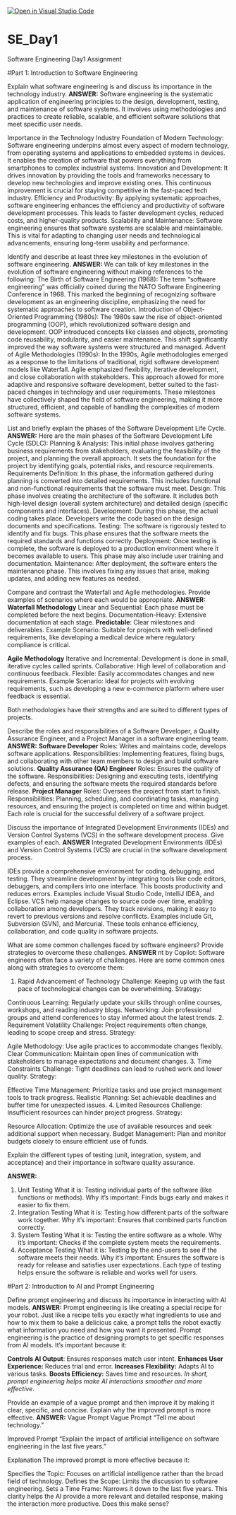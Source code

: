 [![Open in Visual Studio Code](https://classroom.github.com/assets/open-in-vscode-2e0aaae1b6195c2367325f4f02e2d04e9abb55f0b24a779b69b11b9e10269abc.svg)](https://classroom.github.com/online_ide?assignment_repo_id=15569730&assignment_repo_type=AssignmentRepo)
# SE_Day1
Software Engineering Day1 Assignment

#Part 1: Introduction to Software Engineering

Explain what software engineering is and discuss its importance in the technology industry.
**ANSWER:** Software engineering is the systematic application of engineering principles to the design, development, testing, and maintenance of software systems. It involves using methodologies and practices to create reliable, scalable, and efficient software solutions that meet specific user needs.

Importance in the Technology Industry
Foundation of Modern Technology: Software engineering underpins almost every aspect of modern technology, from operating systems and applications to embedded systems in devices. It enables the creation of software that powers everything from smartphones to complex industrial systems.
Innovation and Development: It drives innovation by providing the tools and frameworks necessary to develop new technologies and improve existing ones. This continuous improvement is crucial for staying competitive in the fast-paced tech industry.
Efficiency and Productivity: By applying systematic approaches, software engineering enhances the efficiency and productivity of software development processes. This leads to faster development cycles, reduced costs, and higher-quality products.
Scalability and Maintenance: Software engineering ensures that software systems are scalable and maintainable. This is vital for adapting to changing user needs and technological advancements, ensuring long-term usability and performance.


Identify and describe at least three key milestones in the evolution of software engineering.
**ANSWER:** We can talk of key milestones in the evolution of software engineering without making references to the following:
The Birth of Software Engineering (1968): The term “software engineering” was officially coined during the NATO Software Engineering Conference in 1968. This marked the beginning of recognizing software development as an engineering discipline, emphasizing the need for systematic approaches to software creation.
Introduction of Object-Oriented Programming (1980s): The 1980s saw the rise of object-oriented programming (OOP), which revolutionized software design and development. OOP introduced concepts like classes and objects, promoting code reusability, modularity, and easier maintenance. This shift significantly improved the way software systems were structured and managed.
Advent of Agile Methodologies (1990s): In the 1990s, Agile methodologies emerged as a response to the limitations of traditional, rigid software development models like Waterfall. Agile emphasized flexibility, iterative development, and close collaboration with stakeholders. This approach allowed for more adaptive and responsive software development, better suited to the fast-paced changes in technology and user requirements.
These milestones have collectively shaped the field of software engineering, making it more structured, efficient, and capable of handling the complexities of modern software systems.

List and briefly explain the phases of the Software Development Life Cycle.
**ANSWER:** Here are the main phases of the Software Development Life Cycle (SDLC):
Planning & Analysis: This initial phase involves gathering business requirements from stakeholders, evaluating the feasibility of the project, and planning the overall approach. It sets the foundation for the project by identifying goals, potential risks, and resource requirements.
Requirements Definition: In this phase, the information gathered during planning is converted into detailed requirements. This includes functional and non-functional requirements that the software must meet.
Design: This phase involves creating the architecture of the software. It includes both high-level design (overall system architecture) and detailed design (specific components and interfaces).
Development: During this phase, the actual coding takes place. Developers write the code based on the design documents and specifications.
Testing: The software is rigorously tested to identify and fix bugs. This phase ensures that the software meets the required standards and functions correctly.
Deployment: Once testing is complete, the software is deployed to a production environment where it becomes available to users. This phase may also include user training and documentation.
Maintenance: After deployment, the software enters the maintenance phase. This involves fixing any issues that arise, making updates, and adding new features as needed.

Compare and contrast the Waterfall and Agile methodologies. Provide examples of scenarios where each would be appropriate.
**ANSWER:** **Waterfall Methodology**
Linear and Sequential: Each phase must be completed before the next begins.
Documentation-Heavy: Extensive documentation at each stage.
**Predictable**: Clear milestones and deliverables.
Example Scenario: Suitable for projects with well-defined requirements, like developing a medical device where regulatory compliance is critical.

**Agile Methodology**
Iterative and Incremental: Development is done in small, iterative cycles called sprints.
Collaborative: High level of collaboration and continuous feedback.
Flexible: Easily accommodates changes and new requirements.
Example Scenario: Ideal for projects with evolving requirements, such as developing a new e-commerce platform where user feedback is essential.

Both methodologies have their strengths and are suited to different types of projects.

Describe the roles and responsibilities of a Software Developer, a Quality Assurance Engineer, and a Project Manager in a software engineering team.
**ANSWER:** 
**Software Developer**
Roles: Writes and maintains code, develops software applications.
Responsibilities: Implementing features, fixing bugs, and collaborating with other team members to design and build software solutions.
**Quality Assurance (QA) Engineer**
Roles: Ensures the quality of the software.
Responsibilities: Designing and executing tests, identifying defects, and ensuring the software meets the required standards before release.
**Project Manager**
Roles: Oversees the project from start to finish.
Responsibilities: Planning, scheduling, and coordinating tasks, managing resources, and ensuring the project is completed on time and within budget.
Each role is crucial for the successful delivery of a software project.

Discuss the importance of Integrated Development Environments (IDEs) and Version Control Systems (VCS) in the software development process. Give examples of each.
**ANSWER** 
Integrated Development Environments (IDEs) and Version Control Systems (VCS) are crucial in the software development process.

IDEs provide a comprehensive environment for coding, debugging, and testing. They streamline development by integrating tools like code editors, debuggers, and compilers into one interface. This boosts productivity and reduces errors. Examples include Visual Studio Code, IntelliJ IDEA, and Eclipse.
VCS help manage changes to source code over time, enabling collaboration among developers. They track revisions, making it easy to revert to previous versions and resolve conflicts. Examples include Git, Subversion (SVN), and Mercurial.
These tools enhance efficiency, collaboration, and code quality in software projects.


What are some common challenges faced by software engineers? Provide strategies to overcome these challenges.
**ANSWER** 
nt by Copilot:
Software engineers often face a variety of challenges. Here are some common ones along with strategies to overcome them:

1. Rapid Advancement of Technology
Challenge: Keeping up with the fast pace of technological changes can be overwhelming. Strategy:

Continuous Learning: Regularly update your skills through online courses, workshops, and reading industry blogs.
Networking: Join professional groups and attend conferences to stay informed about the latest trends.
2. Requirement Volatility
Challenge: Project requirements often change, leading to scope creep and stress. Strategy:

Agile Methodology: Use agile practices to accommodate changes flexibly.
Clear Communication: Maintain open lines of communication with stakeholders to manage expectations and document changes.
3. Time Constraints
Challenge: Tight deadlines can lead to rushed work and lower quality. Strategy:

Effective Time Management: Prioritize tasks and use project management tools to track progress.
Realistic Planning: Set achievable deadlines and buffer time for unexpected issues.
4. Limited Resources
Challenge: Insufficient resources can hinder project progress. Strategy:

Resource Allocation: Optimize the use of available resources and seek additional support when necessary.
Budget Management: Plan and monitor budgets closely to ensure efficient use of funds.

Explain the different types of testing (unit, integration, system, and acceptance) and their importance in software quality assurance.

**ANSWER:** 
1. Unit Testing
What it is: Testing individual parts of the software (like functions or methods).
Why it’s important: Finds bugs early and makes it easier to fix them.
2. Integration Testing
What it is: Testing how different parts of the software work together.
Why it’s important: Ensures that combined parts function correctly.
3. System Testing
What it is: Testing the entire software as a whole.
Why it’s important: Checks if the complete system meets the requirements.
4. Acceptance Testing
What it is: Testing by the end-users to see if the software meets their needs.
Why it’s important: Ensures the software is ready for release and satisfies user expectations.
Each type of testing helps ensure the software is reliable and works well for users.

#Part 2: Introduction to AI and Prompt Engineering


Define prompt engineering and discuss its importance in interacting with AI models.
**ANSWER:**
Prompt engineering is like creating a special recipe for your robot. Just like a recipe tells you exactly what ingredients to use and how to mix them to bake a delicious cake, a prompt tells the robot exactly what information you need and how you want it presented. Prompt engineering is the practice of designing prompts to get specific responses from AI models. It’s important because it:

**Controls AI Output**: Ensures responses match user intent.
**Enhances User Experience:** Reduces trial and error.
**Increases Flexibility:** Adapts AI to various tasks.
**Boosts Efficiency:** Saves time and resources.
_In short, prompt engineering helps make AI interactions smoother and more effective_.

Provide an example of a vague prompt and then improve it by making it clear, specific, and concise. Explain why the improved prompt is more effective.
**ANSWER:**
Vague Prompt
Vague Prompt
“Tell me about technology.”

Improved Prompt
“Explain the impact of artificial intelligence on software engineering in the last five years.”

Explanation
The improved prompt is more effective because it:

Specifies the Topic: Focuses on artificial intelligence rather than the broad field of technology.
Defines the Scope: Limits the discussion to software engineering.
Sets a Time Frame: Narrows it down to the last five years.
This clarity helps the AI provide a more relevant and detailed response, making the interaction more productive. Does this make sense?
